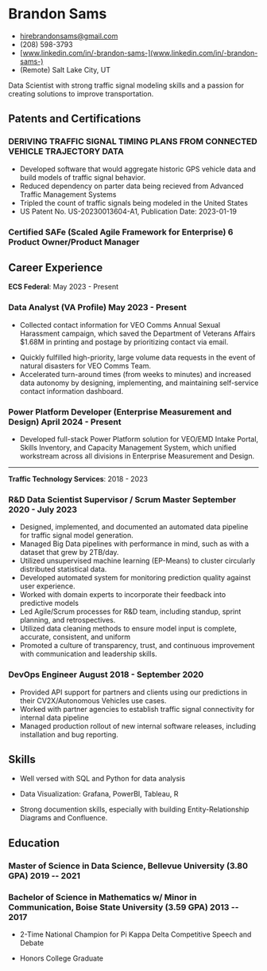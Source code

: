 <!-- The (first) h1 will be used as the <title> of the HTML page -->
# Brandon Sams

<!-- The unordered list immediately after the h1 will be formatted on a single line. It is intended to be used for contact details -->
<!-- - <brandon.sams@ecstech.com> -->
- <hirebrandonsams@gmail.com>
- (208) 598-3793
- [www.linkedin.com/in/-brandon-sams-](www.linkedin.com/in/-brandon-sams-)
- (Remote) Salt Lake City, UT
<!-- - [brandonsams.github.io](https://brandonsams.github.io/) -->

<!-- The paragraph after the h1 and ul and before the first h2 is optional. It is intended to be used for a short summary. -->
<!-- Data Analyst with extensive experience in business glossary development, data lineage analysis, and Agile methodologies, skilled in leveraging advanced data tools to deliver actionable insights and improve data quality. -->

Data Scientist with strong traffic signal modeling skills and a passion for creating solutions to improve transportation.

<!-- Experienced Data Scientist who leverages modern predictive analytics to op traffic traffic and safety. -->

<!-- Data Scientist skilled with Python and traffic signal optimization/modeling, to improve traffic safety and efficiency. -->

## Patents and Certifications

### DERIVING TRAFFIC SIGNAL TIMING PLANS FROM CONNECTED VEHICLE TRAJECTORY DATA

- Developed software that would aggregate historic GPS vehicle data and build models of traffic signal behavior.
- Reduced dependency on parter data being recieved from Advanced Traffic Management Systems
- Tripled the count of traffic signals being modeled in the United States
- US Patent No. US-20230013604-A1, Publication Date: 2023-01-19

### Certified SAFe (Scaled Agile Framework for Enterprise) 6 Product Owner/Product Manager

## Career Experience

**ECS Federal**: May 2023 - Present

### <span>Data Analyst (VA Profile)</span> <span>May 2023 - Present</span>

- Collected contact information for VEO Comms Annual Sexual Harassment campaign, which saved the Department of Veterans Affairs $1.68M in printing and postage by prioritizing contact via email.
<!-- - Required working with large datasets composed of millions of records. Utilized data cleaning techniques to deduplicate unnecessary records and reach the most veterans possible. -->
<!-- - Facilitated VA Intent to File campaign, informing veterans of their upcoming expiring claims. This was a time-sensitive joint effort with VBA and VEO. Required comparison of contact info between VBA and VA Profile, and comprehensive logic to determine which should be used. -->
- Quickly fulfilled high-priority, large volume data requests in the event of natural disasters for VEO Comms Team.
- Accelerated turn-around times (from weeks to minutes) and increased data autonomy by designing, implementing, and maintaining self-service contact information dashboard.
<!-- - Investigated and tracked data quality issues as visible in Customer Experience Insights -->
<!-- - Exploration, aggregation, and documentation of partner systems that are connected to VA Profile -->
<!-- - Researched partner systems that are connected to VA Profile, and aggregated data into dashboard. Also developed process so that this dataset would continue to be updated as new partners get connected. -->

###  <span>Power Platform Developer (Enterprise Measurement and Design)</span> <span>April 2024 - Present</span>

- Developed full-stack Power Platform solution for VEO/EMD Intake Portal, Skills Inventory, and Capacity Management System, which unified workstream across all divisions in Enterprise Measurement and Design.

---

**Traffic Technology Services**: 2018 - 2023

<!-- You have to wrap the "left" and "right" half of these headings in spans by hand -->
### <span>R&D Data Scientist Supervisor / Scrum Master</span> <span>September 2020 - July 2023</span>

- Designed, implemented, and documented an automated data pipeline for traffic signal model generation.
- Managed Big Data pipelines with performance in mind, such as with a dataset that grew by 2TB/day.
- Utilized unsupervised machine learning (EP-Means) to cluster circularly distributed statistical data.
- Developed automated system for monitoring prediction quality against user experience.
- Worked with domain experts to incorporate their feedback into predictive models
- Led Agile/Scrum processes for R&D team, including standup, sprint planning, and retrospectives.
- Utilized data cleaning methods to ensure model input is complete, accurate, consistent, and uniform
- Promoted a culture of transparency, trust, and continuous improvement with communication and leadership skills.

### <span>DevOps Engineer</span> <span>August 2018 - September 2020</span>

- Provided API support for partners and clients using our predictions in their CV2X/Autonomous Vehicles use cases.
- Worked with partner agencies to establish traffic signal connectivity for internal data pipeline
- Managed production rollout of new internal software releases, including installation and bug reporting.
<!-- - Developed and implemented quality control metrics for traffic signal predictions against incoming status data -->
<!-- - Windows Server system administration using PowerShell to manage hundreds of servers at a time -->
<!-- - MySQL database administration, including backups, load distribution, and cloud application configuration -->

<!-- ---

**Nordstrom Distribution Center 89**: 2018
### <span>Seasonal Package Handler</span> <span>June 2018 - August 2018</span>

 - Worked with teammates to unload inbound shipments
 - Prioritized safety in the workplace
 - Efficiently spent time and energy
 - Communicated with other to solve problems
 - Packed outbound orders for customers and retail stores -->

## Skills

- Well versed with SQL and Python for data analysis
<!-- - including with libraries and frameworks such as Pandas, Spark, Numpy, and Matplotlib -->
<!-- - Object Oriented and Functional Programming: Python, C# -->
- Data Visualization: Grafana, PowerBI, Tableau, R
<!-- - Scripting: Windows Powershell, Bash, Jupyter Notebooks -->
<!-- - Operating Systems: Confident with software development on/for Linux, Windows, and macOS -->
<!-- - Experienced with the Microsoft Power Platform, including Sharepoint, PowerApps, PowerBI, and Power Automate. -->
<!-- - Strong writing, documentation, and speaking skills. Experienced working with confluence. -->
- Strong documention skills, especially with building Entity-Relationship Diagrams and Confluence.
<!-- - Excellent ability to work cooperatively in a team environment. -->
<!-- - Genuine sense of curiosity to know how things work -->

## Education

### <span>Master of Science in Data Science, Bellevue University (3.80 GPA)</span> <span>2019 -- 2021</span>

<!-- - 3.80 GPA -->

### <span>Bachelor of Science in Mathematics w/ Minor in Communication, Boise State University (3.59 GPA)</span> <span>2013 -- 2017</span>

- 2-Time National Champion for Pi Kappa Delta Competitive Speech and Debate
<!-- - 3.59 GPA -->
- Honors College Graduate
<!-- 
### <span>Valedictorian, Mountain Home Senior High School (4.0 GPA)</span> <span>2009 -- 2013</span> -->

<!-- --- -->
<!-- ---

*References are available upon request.*

-->

<!-- ## Extras
- International Hult Prize Competitor (2017) - Dubai -->

<!-- ## Achievements

- 2-Time National Collegiate Speech and Debate Champion
- International Hult Prize Competitor

--- -->
